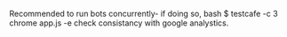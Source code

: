 Recommended to run bots concurrently-
if doing so, 
bash 
$ testcafe -c 3 chrome app.js -e
check consistancy with google analystics. 

